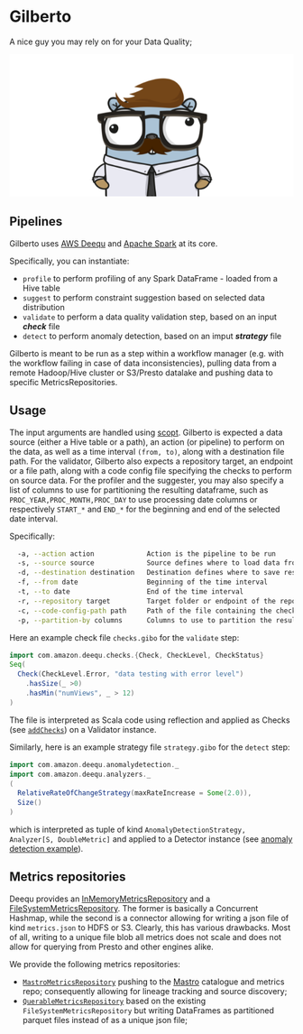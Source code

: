 # Gilberto

A nice guy you may rely on for your Data Quality;

![Gilberto](img/gilberto_wide.png)

## Pipelines

Gilberto uses [AWS Deequ](https://github.com/awslabs/deequ) and [Apache Spark](https://spark.apache.org/) at its core.

Specifically, you can instantiate:
* `profile` to perform profiling of any Spark DataFrame - loaded from a Hive table
* `suggest` to perform constraint suggestion based on selected data distribution
* `validate` to perform a data quality validation step, based on an input ***check*** file
* `detect` to perform anomaly detection, based on an imput ***strategy*** file

Gilberto is meant to be run as a step within a workflow manager (e.g. with the workflow failing in case of data inconsistencies), pulling data from a remote Hadoop/Hive cluster or S3/Presto datalake and pushing data to specific MetricsRepositories.

## Usage

The input arguments are handled using [scopt](https://github.com/scopt/scopt). Gilberto is expected a data source (either a Hive table or a path), an action (or pipeline) to perform on the data, as well as a time interval `(from, to)`, along with a destination file path.
For the validator, Gilberto also expects a repository target, an endpoint or a file path, along with a code config file specifying the checks to perform on source data.
For the profiler and the suggester, you may also specify a list of columns to use for partitioning the resulting dataframe,
such as `PROC_YEAR,PROC_MONTH,PROC_DAY` to use processing date columns or respectively `START_*` and `END_*` for the beginning and end of the selected date interval.

Specifically:
```bash
  -a, --action action             Action is the pipeline to be run
  -s, --source source             Source defines where to load data from
  -d, --destination destination   Destination defines where to save results
  -f, --from date                 Beginning of the time interval
  -t, --to date                   End of the time interval
  -r, --repository target         Target folder or endpoint of the repository
  -c, --code-config-path path     Path of the file containing the checks to instruct the validator
  -p, --partition-by columns      Columns to use to partition the resulting dataframe
```

Here an example check file `checks.gibo` for the `validate` step:
```scala
import com.amazon.deequ.checks.{Check, CheckLevel, CheckStatus}
Seq(
  Check(CheckLevel.Error, "data testing with error level")
    .hasSize(_ >0)
    .hasMin("numViews", _ > 12)
)
```

The file is interpreted as Scala code using reflection and applied as Checks (see [`addChecks`](https://github.com/awslabs/deequ/blob/master/src/main/scala/com/amazon/deequ/VerificationRunBuilder.scala#L86)) on a Validator instance.

Similarly, here is an example strategy file `strategy.gibo` for the `detect` step:
```scala
import com.amazon.deequ.anomalydetection._
import com.amazon.deequ.analyzers._
(
  RelativeRateOfChangeStrategy(maxRateIncrease = Some(2.0)),
  Size()
)
```
which is interpreted as tuple of kind `AnomalyDetectionStrategy, Analyzer[S, DoubleMetric]` and applied to a Detector instance (see [anomaly detection example](https://github.com/awslabs/deequ/blob/master/src/main/scala/com/amazon/deequ/examples/anomaly_detection_example.md)).


## Metrics repositories

Deequ provides an [InMemoryMetricsRepository](https://github.com/awslabs/deequ/blob/master/src/main/scala/com/amazon/deequ/repository/memory/InMemoryMetricsRepository.scala) and a [FileSystemMetricsRepository](https://github.com/awslabs/deequ/blob/master/src/main/scala/com/amazon/deequ/repository/fs/FileSystemMetricsRepository.scala).
The former is basically a Concurrent Hashmap, while the second is a connector allowing for writing a json file of kind `metrics.json` to HDFS or S3. 
Clearly, this has various drawbacks. Most of all, writing to a unique file blob all metrics does not scale and does not allow for querying from Presto and other engines alike.

We provide the following metrics repositories:
* [`MastroMetricsRepository`](https://github.com/pilillo/gilberto/tree/master/src/main/scala/com/amazon/deequ/repository/mastro) pushing to the [Mastro](https://github.com/data-mill-cloud/mastro) catalogue and metrics repo; consequently allowing for lineage tracking and source discovery;
* [`QuerableMetricsRepository`](https://github.com/pilillo/gilberto/tree/master/src/main/scala/com/amazon/deequ/repository/querable) based on the existing `FileSystemMetricsRepository` but writing DataFrames as partitioned parquet files instead of as a unique json file;

